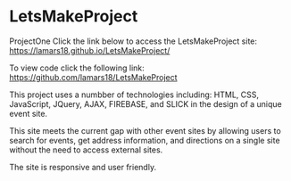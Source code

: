 # LetsMakeProject
ProjectOne 
Click the link below to access the LetsMakeProject site: https://lamars18.github.io/LetsMakeProject/ 

To view code click the following link: https://github.com/lamars18/LetsMakeProject

This project uses a numbber of technologies including: HTML, CSS, JavaScript, JQuery, AJAX, FIREBASE, and SLICK in the design of a unique event site. 

This site meets the current gap with other event sites by allowing users to search for events, get address information, and directions on a single site without the need to access external sites. 

The site is responsive and user friendly. 
